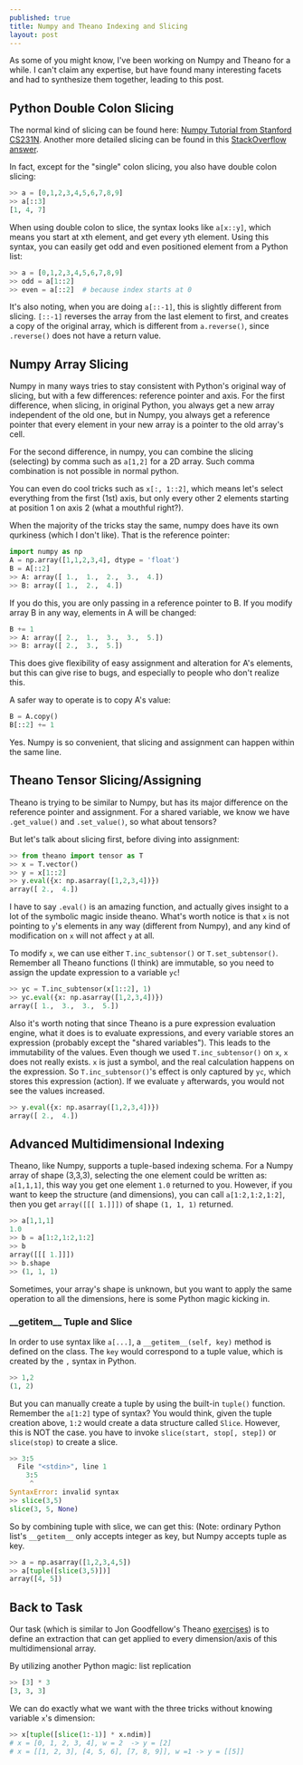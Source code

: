 ```yaml
---
published: true
title: Numpy and Theano Indexing and Slicing
layout: post
---
```


As some of you might know, I've been working on Numpy and Theano for a while. I can't claim any expertise, but have found many interesting facets and had to synthesize them together, leading to this post.

## Python Double Colon Slicing

The normal kind of slicing can be found here: [Numpy Tutorial from Stanford CS231N](http://cs231n.github.io/python-numpy-tutorial/). Another more detailed slicing can be found in this [StackOverflow answer](http://stackoverflow.com/questions/509211/explain-pythons-slice-notation).

In fact, except for the "single" colon slicing, you also have double colon slicing:

```python
>> a = [0,1,2,3,4,5,6,7,8,9]
>> a[::3]
[1, 4, 7]
```

When using double colon to slice, the syntax looks like `a[x::y]`, which means you start at xth element, and get every yth element. Using this syntax, you can easily get odd and even positioned element from a Python list:

```python
>> a = [0,1,2,3,4,5,6,7,8,9]
>> odd = a[1::2]
>> even = a[::2]  # because index starts at 0
```

It's also noting, when you are doing `a[::-1]`, this is slightly different from slicing. `[::-1]` reverses the array from the last element to first, and creates a copy of the original array, which is different from `a.reverse()`, since `.reverse()` does not have a return value.

## Numpy Array Slicing

Numpy in many ways tries to stay consistent with Python's original way of slicing, but with a few differences: reference pointer and axis. For the first difference, when slicing, in original Python, you always get a new array independent of the old one, but in Numpy, you always get a reference pointer that every element in your new array is a pointer to the old array's cell.

For the second difference, in numpy, you can combine the slicing (selecting) by comma such as `a[1,2]` for a 2D array. Such comma combination is not possible in normal python.

You can even do cool tricks such as `x[:, 1::2]`, which means let's select everything from the first (1st) axis, but only every other 2 elements starting at position 1 on axis 2 (what a mouthful right?).

When the majority of the tricks stay the same, numpy does have its own qurkiness (which I don't like). That is the reference pointer:

```python
import numpy as np
A = np.array([1,1,2,3,4], dtype = 'float')
B = A[::2]
>> A: array([ 1.,  1.,  2.,  3.,  4.])
>> B: array([ 1.,  2.,  4.])
```

If you do this, you are only passing in a reference pointer to B. If you modify array B in any way, elements in A will be changed:

```python
B += 1
>> A: array([ 2.,  1.,  3.,  3.,  5.])
>> B: array([ 2.,  3.,  5.])
```

This does give flexibility of easy assignment and alteration for A's elements, but this can give rise to bugs, and especially to people who don't realize this.

A safer way to operate is to copy A's value:

```python
B = A.copy()
B[::2] += 1
```

Yes. Numpy is so convenient, that slicing and assignment can happen within the same line.

## Theano Tensor Slicing/Assigning

Theano is trying to be similar to Numpy, but has its major difference on the reference pointer and assignment. For a shared variable, we know we have `.get_value()` and `.set_value()`, so what about tensors?

But let's talk about slicing first, before diving into assignment:

```python
>> from theano import tensor as T
>> x = T.vector()
>> y = x[1::2]
>> y.eval({x: np.asarray([1,2,3,4])})
array([ 2.,  4.])
```

I have to say `.eval()` is an amazing function, and actually gives insight to a lot of the symbolic magic inside theano. What's worth notice is that `x` is not pointing to `y`'s elements in any way (different from Numpy), and any kind of modification on `x` will not affect `y` at all.

To modify `x`, we can use either `T.inc_subtensor()` or `T.set_subtensor()`. Remember all Theano functions (I think) are immutable, so you need to assign the update expression to a variable `yc`!

```python
>> yc = T.inc_subtensor(x[1::2], 1)
>> yc.eval({x: np.asarray([1,2,3,4])})
array([ 1.,  3.,  3.,  5.])
```
Also it's worth noting that since Theano is a pure expression evaluation engine, what it does is to evaluate expressions, and every variable stores an expression (probably except the "shared variables"). This leads to the immutability of the values. Even though we used `T.inc_subtensor()` on `x`, `x` does not really exists. `x` is just a symbol, and the real calculation happens on the expression. So `T.inc_subtensor()`'s effect is only captured by `yc`, which stores this expression (action). If we evaluate `y` afterwards, you would not see the values increased.

```python
>> y.eval({x: np.asarray([1,2,3,4])})
array([ 2.,  4.])
```
## Advanced Multidimensional Indexing

Theano, like Numpy, supports a tuple-based indexing schema. For a Numpy array of shape (3,3,3), selecting the one element could be written as: `a[1,1,1]`, this way you get one element `1.0` returned to you. However, if you want to keep the structure (and dimensions), you can call `a[1:2,1:2,1:2]`, then you get `array([[[ 1.]]])` of shape `(1, 1, 1)` returned.

```python
>> a[1,1,1]
1.0
>> b = a[1:2,1:2,1:2]
>> b
array([[[ 1.]]])
>> b.shape
>> (1, 1, 1)
```

Sometimes, your array's shape is unknown, but you want to apply the same operation to all the dimensions, here is some Python magic kicking in.

### \_\_getitem\_\_ Tuple and Slice
In order to use syntax like `a[...]`, a `__getitem__(self, key)` method is defined on the class. The `key` would correspond to a tuple value, which is created by the `,` syntax in Python.

```python
>> 1,2
(1, 2)
```

But you can manually create a tuple by using the built-in `tuple()` function. Remember the `a[1:2]` type of syntax? You would think, given the tuple creation above, `1:2` would create a data structure called `Slice`. However, this is NOT the case. you have to invoke `slice(start, stop[, step])` or `slice(stop)` to create a slice.

```python
>> 3:5
  File "<stdin>", line 1
    3:5
     ^
SyntaxError: invalid syntax
>> slice(3,5)
slice(3, 5, None)
```

So by combining tuple with slice, we can get this:
(Note: ordinary Python list's `__getitem__` only accepts integer as key, but Numpy accepts tuple as key.

```python
>> a = np.asarray([1,2,3,4,5])
>> a[tuple([slice(3,5)])]
array([4, 5])
```

## Back to Task

Our task (which is similar to Jon Goodfellow's Theano [exercises](https://github.com/goodfeli/theano_exercises/blob/master/01_basics/03_advanced_expressions/02_nd_indexing.py)) is to define an extraction that can get applied to every dimension/axis of this multidimensional array.

By utilizing another Python magic: list replication

```python
>> [3] * 3
[3, 3, 3]
```

We can do exactly what we want with the three tricks without knowing variable `x`'s dimension:

```python
>> x[tuple([slice(1:-1)] * x.ndim)]
# x = [0, 1, 2, 3, 4], w = 2  -> y = [2]
# x = [[1, 2, 3], [4, 5, 6], [7, 8, 9]], w =1 -> y = [[5]]
```
